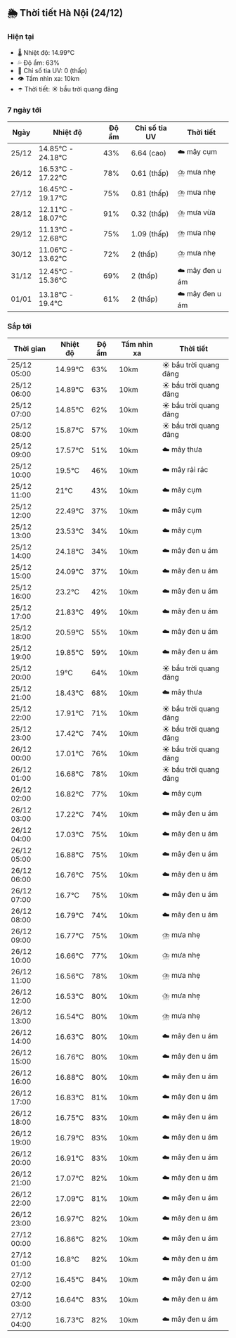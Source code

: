 ## 🌦️ Thời tiết Hà Nội (24/12)

### Hiện tại

- 🌡️ Nhiệt độ: 14.99℃
- 💦 Độ ẩm: 63%
- 🌟 Chỉ số tia UV: 0 (thấp)
- 👁️ Tầm nhìn xa: 10km
- ☂️ Thời tiết: ☀️ bầu trời quang đãng

### 7 ngày tới

| Ngày | Nhiệt độ | Độ ẩm | Chỉ số tia UV | Thời tiết |
| --- | --- | --- | --- | --- |
| 25/12 | 14.85℃ - 24.18℃ | 43% | 6.64 (cao) | ☁️ mây cụm |
| 26/12 | 16.53℃ - 17.22℃ | 78% | 0.61 (thấp) | ⛈️ mưa nhẹ |
| 27/12 | 16.45℃ - 19.17℃ | 75% | 0.81 (thấp) | ⛈️ mưa nhẹ |
| 28/12 | 12.11℃ - 18.07℃ | 91% | 0.32 (thấp) | ⛈️ mưa vừa |
| 29/12 | 11.13℃ - 12.68℃ | 75% | 1.09 (thấp) | ⛈️ mưa nhẹ |
| 30/12 | 11.06℃ - 13.62℃ | 72% | 2 (thấp) | ⛈️ mưa nhẹ |
| 31/12 | 12.45℃ - 15.36℃ | 69% | 2 (thấp) | ☁️ mây đen u ám |
| 01/01 | 13.18℃ - 19.4℃ | 61% | 2 (thấp) | ☁️ mây đen u ám |

### Sắp tới

| Thời gian | Nhiệt độ | Độ ẩm | Tầm nhìn xa | Thời tiết |
| --- | --- | --- | --- | --- |
| 25/12 05:00 | 14.99℃ | 63% | 10km | ☀️ bầu trời quang đãng |
| 25/12 06:00 | 14.89℃ | 63% | 10km | ☀️ bầu trời quang đãng |
| 25/12 07:00 | 14.85℃ | 62% | 10km | ☀️ bầu trời quang đãng |
| 25/12 08:00 | 15.87℃ | 57% | 10km | ☀️ bầu trời quang đãng |
| 25/12 09:00 | 17.57℃ | 51% | 10km | ☁️ mây thưa |
| 25/12 10:00 | 19.5℃ | 46% | 10km | ☁️ mây rải rác |
| 25/12 11:00 | 21℃ | 43% | 10km | ☁️ mây cụm |
| 25/12 12:00 | 22.49℃ | 37% | 10km | ☁️ mây cụm |
| 25/12 13:00 | 23.53℃ | 34% | 10km | ☁️ mây cụm |
| 25/12 14:00 | 24.18℃ | 34% | 10km | ☁️ mây đen u ám |
| 25/12 15:00 | 24.09℃ | 37% | 10km | ☁️ mây đen u ám |
| 25/12 16:00 | 23.2℃ | 42% | 10km | ☁️ mây đen u ám |
| 25/12 17:00 | 21.83℃ | 49% | 10km | ☁️ mây đen u ám |
| 25/12 18:00 | 20.59℃ | 55% | 10km | ☁️ mây đen u ám |
| 25/12 19:00 | 19.85℃ | 59% | 10km | ☁️ mây đen u ám |
| 25/12 20:00 | 19℃ | 64% | 10km | ☀️ bầu trời quang đãng |
| 25/12 21:00 | 18.43℃ | 68% | 10km | ☁️ mây thưa |
| 25/12 22:00 | 17.91℃ | 71% | 10km | ☀️ bầu trời quang đãng |
| 25/12 23:00 | 17.42℃ | 74% | 10km | ☀️ bầu trời quang đãng |
| 26/12 00:00 | 17.01℃ | 76% | 10km | ☀️ bầu trời quang đãng |
| 26/12 01:00 | 16.68℃ | 78% | 10km | ☀️ bầu trời quang đãng |
| 26/12 02:00 | 16.82℃ | 77% | 10km | ☁️ mây cụm |
| 26/12 03:00 | 17.22℃ | 74% | 10km | ☁️ mây đen u ám |
| 26/12 04:00 | 17.03℃ | 75% | 10km | ☁️ mây đen u ám |
| 26/12 05:00 | 16.88℃ | 75% | 10km | ☁️ mây đen u ám |
| 26/12 06:00 | 16.76℃ | 75% | 10km | ☁️ mây đen u ám |
| 26/12 07:00 | 16.7℃ | 75% | 10km | ☁️ mây đen u ám |
| 26/12 08:00 | 16.79℃ | 74% | 10km | ☁️ mây đen u ám |
| 26/12 09:00 | 16.77℃ | 75% | 10km | ⛈️ mưa nhẹ |
| 26/12 10:00 | 16.66℃ | 77% | 10km | ⛈️ mưa nhẹ |
| 26/12 11:00 | 16.56℃ | 78% | 10km | ⛈️ mưa nhẹ |
| 26/12 12:00 | 16.53℃ | 80% | 10km | ⛈️ mưa nhẹ |
| 26/12 13:00 | 16.54℃ | 80% | 10km | ⛈️ mưa nhẹ |
| 26/12 14:00 | 16.63℃ | 80% | 10km | ☁️ mây đen u ám |
| 26/12 15:00 | 16.76℃ | 80% | 10km | ☁️ mây đen u ám |
| 26/12 16:00 | 16.88℃ | 80% | 10km | ☁️ mây đen u ám |
| 26/12 17:00 | 16.83℃ | 81% | 10km | ☁️ mây đen u ám |
| 26/12 18:00 | 16.75℃ | 83% | 10km | ☁️ mây đen u ám |
| 26/12 19:00 | 16.79℃ | 83% | 10km | ☁️ mây đen u ám |
| 26/12 20:00 | 16.91℃ | 83% | 10km | ☁️ mây đen u ám |
| 26/12 21:00 | 17.07℃ | 82% | 10km | ☁️ mây đen u ám |
| 26/12 22:00 | 17.09℃ | 81% | 10km | ☁️ mây đen u ám |
| 26/12 23:00 | 16.97℃ | 82% | 10km | ☁️ mây đen u ám |
| 27/12 00:00 | 16.86℃ | 82% | 10km | ☁️ mây đen u ám |
| 27/12 01:00 | 16.8℃ | 82% | 10km | ☁️ mây đen u ám |
| 27/12 02:00 | 16.45℃ | 84% | 10km | ☁️ mây đen u ám |
| 27/12 03:00 | 16.64℃ | 83% | 10km | ☁️ mây đen u ám |
| 27/12 04:00 | 16.73℃ | 82% | 10km | ☁️ mây đen u ám |
